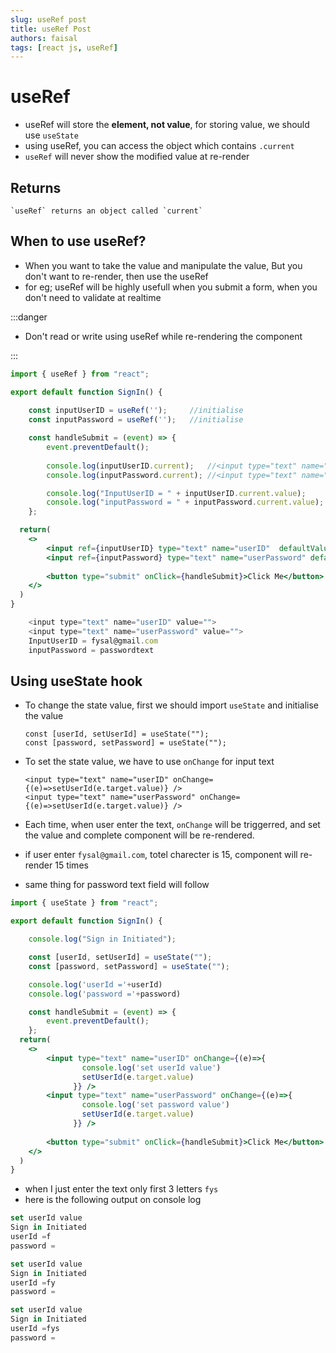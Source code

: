```yaml
---
slug: useRef post
title: useRef Post
authors: faisal
tags: [react js, useRef]
---
```


# useRef

* useRef will store the **element, not value**, for storing value, we should use `useState`
* using useRef, you can access the object which contains `.current`
* `useRef` will never show the modified value at re-render

## Returns

    `useRef` returns an object called `current`

## When to use useRef?
* When you want to take the value and manipulate the value, But you don't want to re-render, then use the useRef
* for eg; useRef will be highly usefull when you submit a form, when you don't need to validate at realtime

:::danger

* Don't read or write using useRef while re-rendering the component

:::

```jsx title="using useRef hook"
import { useRef } from "react";

export default function SignIn() {
 
    const inputUserID = useRef('');     //initialise
    const inputPassword = useRef('');   //initialise

    const handleSubmit = (event) => {
        event.preventDefault();
        
        console.log(inputUserID.current);   //<input type="text" name="userID" value="">
        console.log(inputPassword.current); //<input type="text" name="userPassword" value="">

        console.log("InputUserID = " + inputUserID.current.value);      //InputUserID = fysal@gmail.com
        console.log("inputPassword = " + inputPassword.current.value);  //inputPassword = passwordtext
    };

  return(
    <>
        <input ref={inputUserID} type="text" name="userID"  defaultValue=""/>
        <input ref={inputPassword} type="text" name="userPassword" defaultValue="" />
           
        <button type="submit" onClick={handleSubmit}>Click Me</button>
    </>
  )
}
```

```js title="console log output"
    <input type="text" name="userID" value="">
    <input type="text" name="userPassword" value="">
    InputUserID = fysal@gmail.com
    inputPassword = passwordtext
```

## Using useState hook

* To change the state value, first we should import `useState` and initialise the value
  
      const [userId, setUserId] = useState("");
      const [password, setPassword] = useState("");  

* To set the state value, we have to use `onChange` for input text
    
      <input type="text" name="userID" onChange={(e)=>setUserId(e.target.value)} />
      <input type="text" name="userPassword" onChange={(e)=>setUserId(e.target.value)} />

* Each time, when user enter the text, `onChange` will be triggerred, and set the value and complete component will be re-rendered. 
* if user enter `fysal@gmail.com`, totel charecter is 15, component will re-render 15 times
* same thing for password text field will follow

```jsx title="using useState hooks"
import { useState } from "react";

export default function SignIn() {

    console.log("Sign in Initiated");

    const [userId, setUserId] = useState("");
    const [password, setPassword] = useState("");

    console.log('userId ='+userId)
    console.log('password ='+password)

    const handleSubmit = (event) => {
        event.preventDefault();
    };
  return(
    <>
        <input type="text" name="userID" onChange={(e)=>{
                console.log('set userId value')
                setUserId(e.target.value)
              }} />
        <input type="text" name="userPassword" onChange={(e)=>{
                console.log('set password value')
                setUserId(e.target.value)
              }} />
           
        <button type="submit" onClick={handleSubmit}>Click Me</button>
    </>
  )
}
```

* when I just enter the text only first 3 letters `fys`
* here is the following output on console log
  
```js title="console log output"
set userId value
Sign in Initiated
userId =f
password =

set userId value
Sign in Initiated
userId =fy
password =

set userId value
Sign in Initiated
userId =fys
password =
```